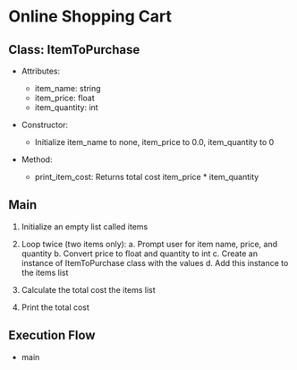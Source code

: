 # Online Shopping Cart

## Class: ItemToPurchase

- Attributes:
  - item_name: string
  - item_price: float
  - item_quantity: int

- Constructor:
  - Initialize item_name to none, item_price to 0.0, item_quantity to 0

- Method:
  - print_item_cost: Returns total cost item_price * item_quantity

## Main

1. Initialize an empty list called items

2. Loop twice (two items only):
   a. Prompt user for item name, price, and quantity
   b. Convert price to float and quantity to int
   c. Create an instance of ItemToPurchase class with the values
   d. Add this instance to the items list
3. Calculate the total cost the items list
4. Print the total cost

## Execution Flow

- main
